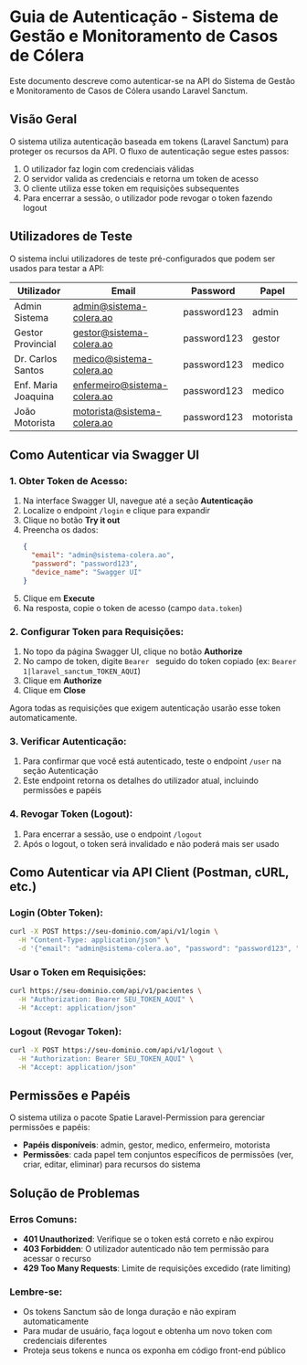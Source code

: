 # Guia de Autenticação - Sistema de Gestão e Monitoramento de Casos de Cólera

Este documento descreve como autenticar-se na API do Sistema de Gestão e Monitoramento de Casos de Cólera usando Laravel Sanctum.

## Visão Geral

O sistema utiliza autenticação baseada em tokens (Laravel Sanctum) para proteger os recursos da API. O fluxo de autenticação segue estes passos:

1. O utilizador faz login com credenciais válidas
2. O servidor valida as credenciais e retorna um token de acesso
3. O cliente utiliza esse token em requisições subsequentes
4. Para encerrar a sessão, o utilizador pode revogar o token fazendo logout

## Utilizadores de Teste

O sistema inclui utilizadores de teste pré-configurados que podem ser usados para testar a API:

| Utilizador | Email | Password | Papel |
|------------|-------|----------|-------|
| Admin Sistema | admin@sistema-colera.ao | password123 | admin |
| Gestor Provincial | gestor@sistema-colera.ao | password123 | gestor |
| Dr. Carlos Santos | medico@sistema-colera.ao | password123 | medico |
| Enf. Maria Joaquina | enfermeiro@sistema-colera.ao | password123 | medico |
| João Motorista | motorista@sistema-colera.ao | password123 | motorista |

## Como Autenticar via Swagger UI

### 1. Obter Token de Acesso:

1. Na interface Swagger UI, navegue até a seção **Autenticação**
2. Localize o endpoint `/login` e clique para expandir
3. Clique no botão **Try it out**
4. Preencha os dados:
   ```json
   {
     "email": "admin@sistema-colera.ao",
     "password": "password123",
     "device_name": "Swagger UI"
   }
   ```
5. Clique em **Execute**
6. Na resposta, copie o token de acesso (campo `data.token`)

### 2. Configurar Token para Requisições:

1. No topo da página Swagger UI, clique no botão **Authorize**
2. No campo de token, digite `Bearer ` seguido do token copiado (ex: `Bearer 1|laravel_sanctum_TOKEN_AQUI`)
3. Clique em **Authorize**
4. Clique em **Close**

Agora todas as requisições que exigem autenticação usarão esse token automaticamente.

### 3. Verificar Autenticação:

1. Para confirmar que você está autenticado, teste o endpoint `/user` na seção Autenticação
2. Este endpoint retorna os detalhes do utilizador atual, incluindo permissões e papéis

### 4. Revogar Token (Logout):

1. Para encerrar a sessão, use o endpoint `/logout`
2. Após o logout, o token será invalidado e não poderá mais ser usado

## Como Autenticar via API Client (Postman, cURL, etc.)

### Login (Obter Token):

```bash
curl -X POST https://seu-dominio.com/api/v1/login \
  -H "Content-Type: application/json" \
  -d '{"email": "admin@sistema-colera.ao", "password": "password123", "device_name": "API Test"}'
```

### Usar o Token em Requisições:

```bash
curl https://seu-dominio.com/api/v1/pacientes \
  -H "Authorization: Bearer SEU_TOKEN_AQUI" \
  -H "Accept: application/json"
```

### Logout (Revogar Token):

```bash
curl -X POST https://seu-dominio.com/api/v1/logout \
  -H "Authorization: Bearer SEU_TOKEN_AQUI" \
  -H "Accept: application/json"
```

## Permissões e Papéis

O sistema utiliza o pacote Spatie Laravel-Permission para gerenciar permissões e papéis:

- **Papéis disponíveis**: admin, gestor, medico, enfermeiro, motorista
- **Permissões**: cada papel tem conjuntos específicos de permissões (ver, criar, editar, eliminar) para recursos do sistema

## Solução de Problemas

### Erros Comuns:

- **401 Unauthorized**: Verifique se o token está correto e não expirou
- **403 Forbidden**: O utilizador autenticado não tem permissão para acessar o recurso
- **429 Too Many Requests**: Limite de requisições excedido (rate limiting)

### Lembre-se:

- Os tokens Sanctum são de longa duração e não expiram automaticamente
- Para mudar de usuário, faça logout e obtenha um novo token com credenciais diferentes
- Proteja seus tokens e nunca os exponha em código front-end público
